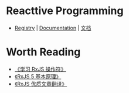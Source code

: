 # Reacttive Programming

- [Registry](https://github.com/ReactiveX/RxJS) | [Documentation](http://reactivex.io/rxjs/) | [文档](http://cn.rx.js.org/)


# Worth Reading

- [《学习 RxJS 操作符》](https://rxjs-cn.github.io/learn-rxjs-operators/)
- [《RxJS 5 基本原理》](https://rxjs-cn.github.io/rxjs5-ultimate-cn/)
- [《RxJS 优质文章翻译》](https://github.com/RxJS-CN/rxjs-articles-translation)
